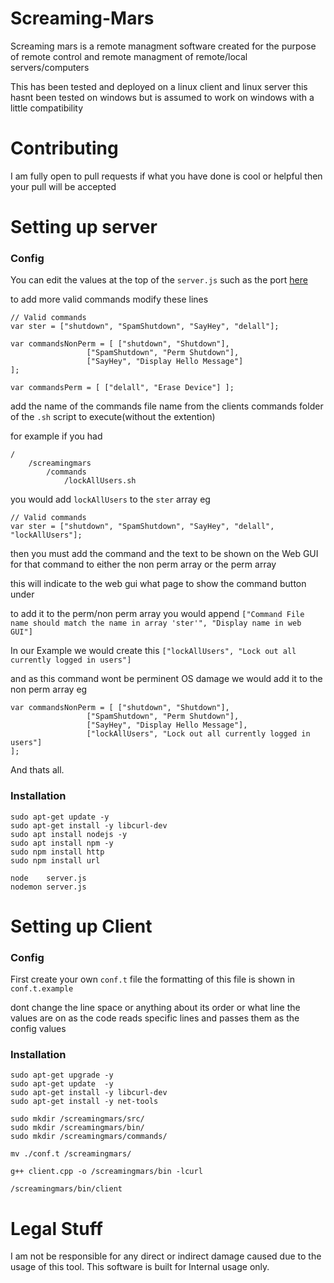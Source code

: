 # Screaming-Mars
Screaming mars is a remote managment software created for the purpose of remote control and remote managment of remote/local servers/computers

This has been tested and deployed on a linux client and linux server this hasnt been tested on windows 
but is assumed to work on windows with a little compatibility

# Contributing
I am fully open to pull requests if what you have done is cool or helpful then your pull will be accepted

# Setting up server

### Config 
You can edit the values at the top of the `server.js` such as the port [here](https://github.com/ConniTheKiwi/Screaming-Mars/blob/352a0447806f727fc6b75138ade72aac5a56ba59/server/server.js#L3)

to add more valid commands modify these lines

```
// Valid commands
var ster = ["shutdown", "SpamShutdown", "SayHey", "delall"];

var commandsNonPerm = [ ["shutdown", "Shutdown"], 
                 ["SpamShutdown", "Perm Shutdown"], 
                 ["SayHey", "Display Hello Message"] 
];
                 
var commandsPerm = [ ["delall", "Erase Device"] ];
```

add the name of the commands file name from the clients commands folder of the `.sh` script to execute(without the extention) 

for example if you had 
```
/
    /screamingmars
        /commands
            /lockAllUsers.sh
```

you would add `lockAllUsers` to the `ster` array eg

```
// Valid commands
var ster = ["shutdown", "SpamShutdown", "SayHey", "delall", "lockAllUsers"];
```

then you must add the command and the text to be shown on the Web GUI for that command
to either the non perm array or the perm array

this will indicate to the web gui what page to show the command button under

to add it to the perm/non perm array you would append 
`["Command File name should match the name in array 'ster'", "Display name in web GUI"]`

In our Example we would create this 
`["lockAllUsers", "Lock out all currently logged in users"]`

and as this command wont be perminent OS damage we would add it to the non perm array eg

```
var commandsNonPerm = [ ["shutdown", "Shutdown"], 
                 ["SpamShutdown", "Perm Shutdown"], 
                 ["SayHey", "Display Hello Message"],
                 ["lockAllUsers", "Lock out all currently logged in users"]
];
```

And thats all.

### Installation
```
sudo apt-get update -y 
sudo apt-get install -y libcurl-dev 
sudo apt install nodejs -y
sudo apt install npm -y
sudo npm install http 
sudo npm install url 

node    server.js
nodemon server.js 
```

# Setting up Client

### Config

First create your own `conf.t` file 
the formatting of this file is shown in `conf.t.example` 

dont change the line space or anything about its order or what line the values are on 
as the code reads specific lines and passes them as the config values

### Installation
```
sudo apt-get upgrade -y 
sudo apt-get update  -y 
sudo apt-get install -y libcurl-dev 
sudo apt-get install -y net-tools

sudo mkdir /screamingmars/src/
sudo mkdir /screamingmars/bin/
sudo mkdir /screamingmars/commands/

mv ./conf.t /screamingmars/

g++ client.cpp -o /screamingmars/bin -lcurl

/screamingmars/bin/client
```

# Legal Stuff
I am not be responsible for any direct or indirect damage caused due to the usage of this tool.
This software is built for Internal usage only.
